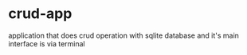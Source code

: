 # crud-app
application that does crud operation with sqlite database and it's main interface is via terminal
